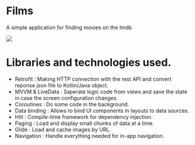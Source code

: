 # Films
A simple application for finding movies on the Imdb

<img src="https://user-images.githubusercontent.com/48939805/184553288-f1ed5e29-41a1-442f-853e-49e5c1b90173.gif" >


# Libraries and technologies used.
- Retrofit : Making HTTP connection with the rest API and convert reponse json file to Kotlin/Java object.
- MVVM & LiveData : Saperate logic code from views and save the state in case the screen configuration changes.
- Coroutines : Do some code in the background.
- Data binding : Allows to bind UI components in layouts to data sources.
- Hilt : Compile-time framework for dependency injection.
- Paging : Load and display small chunks of data at a time.
- Glide : Load and cache images by URL.
- Navigation : Handle everything needed for in-app navigation.
